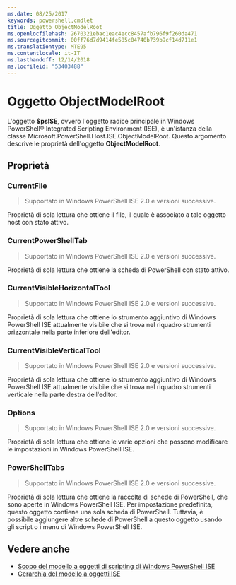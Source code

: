 ```yaml
---
ms.date: 08/25/2017
keywords: powershell,cmdlet
title: Oggetto ObjectModelRoot
ms.openlocfilehash: 2670321ebac1eac4ecc8457afb796f9f260da471
ms.sourcegitcommit: 00ff76d7d9414fe585c04740b739b9cf14d711e1
ms.translationtype: MTE95
ms.contentlocale: it-IT
ms.lasthandoff: 12/14/2018
ms.locfileid: "53403488"
---
```

# <a name="the-objectmodelroot-object"></a>Oggetto ObjectModelRoot

L'oggetto **$psISE**, ovvero l'oggetto radice principale in Windows PowerShell® Integrated Scripting Environment (ISE), è un'istanza della classe Microsoft.PowerShell.Host.ISE.ObjectModelRoot.
Questo argomento descrive le proprietà dell'oggetto **ObjectModelRoot**.

## <a name="properties"></a>Proprietà

### <a name="currentfile"></a>CurrentFile

> Supportato in Windows PowerShell ISE 2.0 e versioni successive.

Proprietà di sola lettura che ottiene il file, il quale è associato a tale oggetto host con stato attivo.

### <a name="currentpowershelltab"></a>CurrentPowerShellTab

> Supportato in Windows PowerShell ISE 2.0 e versioni successive.

Proprietà di sola lettura che ottiene la scheda di PowerShell con stato attivo.

### <a name="currentvisiblehorizontaltool"></a>CurrentVisibleHorizontalTool

> Supportato in Windows PowerShell ISE 2.0 e versioni successive.

Proprietà di sola lettura che ottiene lo strumento aggiuntivo di Windows PowerShell ISE attualmente visibile che si trova nel riquadro strumenti orizzontale nella parte inferiore dell'editor.

### <a name="currentvisibleverticaltool"></a>CurrentVisibleVerticalTool

> Supportato in Windows PowerShell ISE 2.0 e versioni successive.

Proprietà di sola lettura che ottiene lo strumento aggiuntivo di Windows PowerShell ISE attualmente visibile che si trova nel riquadro strumenti verticale nella parte destra dell'editor.

### <a name="options"></a>Options

> Supportato in Windows PowerShell ISE 2.0 e versioni successive.

Proprietà di sola lettura che ottiene le varie opzioni che possono modificare le impostazioni in Windows PowerShell ISE.

### <a name="powershelltabs"></a>PowerShellTabs

> Supportato in Windows PowerShell ISE 2.0 e versioni successive.

Proprietà di sola lettura che ottiene la raccolta di schede di PowerShell, che sono aperte in Windows PowerShell ISE. Per impostazione predefinita, questo oggetto contiene una sola scheda di PowerShell. Tuttavia, è possibile aggiungere altre schede di PowerShell a questo oggetto usando gli script o i menu di Windows PowerShell ISE.

## <a name="see-also"></a>Vedere anche

- [Scopo del modello a oggetti di scripting di Windows PowerShell ISE](Purpose-of-the-Windows-PowerShell-ISE-Scripting-Object-Model.md)
- [Gerarchia del modello a oggetti ISE](The-ISE-Object-Model-Hierarchy.md)